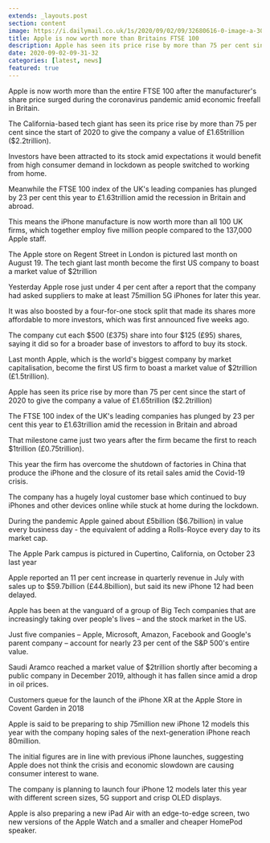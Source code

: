 ```yaml
---
extends: _layouts.post
section: content
image: https://i.dailymail.co.uk/1s/2020/09/02/09/32680616-0-image-a-30_1599034904133.jpg 
title: Apple is now worth more than Britains FTSE 100 
description: Apple has seen its price rise by more than 75 per cent since the start of 2020 to give the company a value of £1.65trillion ($2.2trillion), while the FTSE 100 has plunged by 23 per cent to £1.63trillion. 
date: 2020-09-02-09-31-32 
categories: [latest, news] 
featured: true 
--- 
```

Apple is now worth more than the entire FTSE 100 after the manufacturer's share price surged during the coronavirus pandemic amid economic freefall in Britain.

The California-based tech giant has seen its price rise by more than 75 per cent since the start of 2020 to give the company a value of £1.65trillion ($2.2trillion).

Investors have been attracted to its stock amid expectations it would benefit from high consumer demand in lockdown as people switched to working from home.

Meanwhile the FTSE 100 index of the UK's leading companies has plunged by 23 per cent this year to £1.63trillion amid the recession in Britain and abroad.

This means the iPhone manufacture is now worth more than all 100 UK firms, which together employ five million people compared to the 137,000 Apple staff. 

The Apple store on Regent Street in London is pictured last month on August 19. The tech giant last month become the first US company to boast a market value of $2trillion

Yesterday Apple rose just under 4 per cent after a report that the company had asked suppliers to make at least 75million 5G iPhones for later this year.

It was also boosted by a four-for-one stock split that made its shares more affordable to more investors, which was first announced five weeks ago.

The company cut each $500 (£375) share into four $125 (£95) shares, saying it did so for a broader base of investors to afford to buy its stock.

Last month Apple, which is the world's biggest company by market capitalisation, become the first US firm to boast a market value of $2trillion (£1.5trillion).

Apple has seen its price rise by more than 75 per cent since the start of 2020 to give the company a value of £1.65trillion ($2.2trillion)

The FTSE 100 index of the UK's leading companies has plunged by 23 per cent this year to £1.63trillion amid the recession in Britain and abroad

That milestone came just two years after the firm became the first to reach $1trillion (£0.75trillion).

This year the firm has overcome the shutdown of factories in China that produce the iPhone and the closure of its retail sales amid the Covid-19 crisis.

The company has a hugely loyal customer base which continued to buy iPhones and other devices online while stuck at home during the lockdown.

During the pandemic Apple gained about £5billion ($6.7billion) in value every business day - the equivalent of adding a Rolls-Royce every day to its market cap.

The Apple Park campus is pictured in Cupertino, California, on October 23 last year

Apple reported an 11 per cent increase in quarterly revenue in July with sales up to $59.7billion (£44.8billion), but said its new iPhone 12 had been delayed.

Apple has been at the vanguard of a group of Big Tech companies that are increasingly taking over people's lives – and the stock market in the US.

Just five companies – Apple, Microsoft, Amazon, Facebook and Google's parent company – account for nearly 23 per cent of the S&P 500's entire value.

Saudi Aramco reached a market value of $2trillion shortly after becoming a public company in December 2019, although it has fallen since amid a drop in oil prices.

Customers queue for the launch of the iPhone XR at the Apple Store in Covent Garden in 2018

Apple is said to be preparing to ship 75million new iPhone 12 models this year with the company hoping sales of the next-generation iPhone reach 80million.

The initial figures are in line with previous iPhone launches, suggesting Apple does not think the crisis and economic slowdown are causing consumer interest to wane.

The company is planning to launch four iPhone 12 models later this year with different screen sizes, 5G support and crisp OLED displays.

Apple is also preparing a new iPad Air with an edge-to-edge screen, two new versions of the Apple Watch and a smaller and cheaper HomePod speaker.

